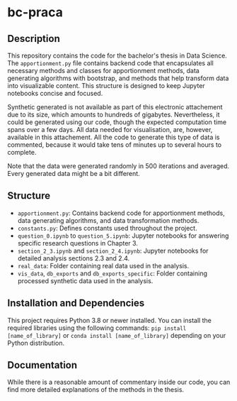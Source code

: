 # bc-praca

## Description
This repository contains the code for the bachelor's thesis in Data Science. The `apportionment.py` file contains backend code that encapsulates all necessary methods and classes for apportionment methods, data generating algorithms with bootstrap, and methods that help transform data into visualizable content. This structure is designed to keep Jupyter notebooks concise and focused.

Synthetic generated is not available as part of this electronic attachement due to its size, which amounts to hundreds of gigabytes. Nevertheless, it could be generated using our code, though the expected computation time spans over a few days. All data needed for visualisation, are, however, available in this attachement. All the code to generate this type of data is commented, because it would take tens of minutes up to several hours to complete.

Note that the data were generated randomly in 500 iterations and averaged. Every generated data might be a bit different. 

## Structure
- `apportionment.py`: Contains backend code for apportionment methods, data generating algorithms, and data transformation methods.
- `constants.py`: Defines constants used throughout the project.
- `question_0.ipynb` to `question_5.ipynb`: Jupyter notebooks for answering specific research questions in Chapter 3.
- `section_2_3.ipynb` and `section_2_4.ipynb`: Jupyter notebooks for detailed analysis sections 2.3 and 2.4.
- `real_data`: Folder containing real data used in the analysis.
- `vis_data`, `db_exports` and `db_exports_specific`: Folder containing processed synthetic data used in the analysis.


## Installation and Dependencies
This project requires Python 3.8 or newer installed.
You can install the required libraries using the following commands:
 `pip install [name_of_library]` or `conda install [name_of_library]` depending on your Python distribution.

## Documentation
While there is a reasonable amount of commentary inside our code, you can find more detailed explanations of the methods in the thesis.
